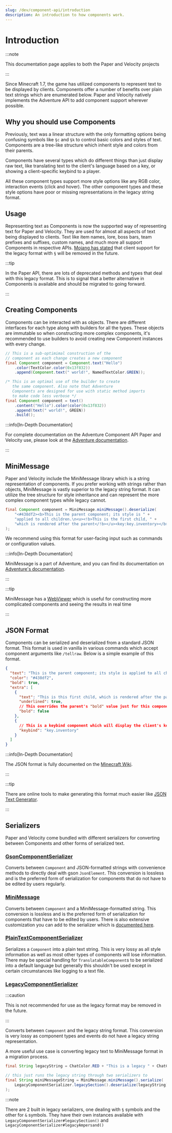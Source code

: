 ```yaml
---
slug: /dev/component-api/introduction
description: An introduction to how components work.
---
```


# Introduction

:::note

This documentation page applies to both the Paper and Velocity projects

:::

Since Minecraft 1.7, the game has utilized components to represent text to be displayed
by clients. Components offer a number of benefits over plain text strings which are enumerated below.
Paper and Velocity natively implements the Adventure API to add component support wherever possible.

## Why you should use Components

Previously, text was a linear structure with the only formatting options being
confusing symbols like `§c` and `§k` to control basic colors and styles of text.
Components are a tree-like structure which inherit style and colors from their parents.

Components have several types which do different things than just display raw text, like
translating text to the client's language based on a key, or showing a client-specific keybind
to a player.

All these component types support more style options like any RGB color, interaction events
(click and hover). The other component types and these style options have poor or missing
representations in the legacy string format.

## Usage

Representing text as Components is now the supported way of representing text for Paper and Velocity. They are used
for almost all aspects of text being displayed to clients. Text like item names, lore, boss bars, team prefixes and
suffixes, custom names, and much more all support Components in respective APIs.
[Mojang has stated](https://bugs.mojang.com/browse/MC-190605?focusedId=993040&page=com.atlassian.jira.plugin.system.issuetabpanels%3Acomment-tabpanel#comment-993040)
that client support for the legacy format with `§` will be removed in the future.


:::tip

In the Paper API, there are lots of deprecated methods and types that deal with this legacy format. This is to
signal that a better alternative in Components is available and should be migrated to going forward.

:::

## Creating Components

Components can be interacted with as objects. There are different interfaces for each type along with
builders for all the types. These objects are immutable so when constructing more complex components, it's
recommended to use builders to avoid creating new Component instances with every change.

```java
// This is a sub-optimimal construction of the
// component as each change creates a new component
final Component component = Component.text("Hello")
    .color(TextColor.color(0x13f832))
    .append(Component.text(" world!", NamedTextColor.GREEN));

/* This is an optimal use of the builder to create
   the same component. Also note that Adventure
   Components are designed for use with static method imports 
   to make code less verbose */
final Component component = text()
    .content("Hello").color(color(0x13f832))
    .append(text(" world!", GREEN))
    .build();
```

:::info[In-Depth Documentation]

For complete documentation on the Adventure Component API Paper and Velocity use, please look at the
[Adventure documentation](https://docs.advntr.dev).

:::

## MiniMessage

Paper and Velocity include the MiniMessage library which is a string representation of components. If you prefer working with
strings rather than objects, MiniMessage is vastly superior to the legacy string format. It can utilize the tree
structure for style inheritance and can represent the more complex component types while legacy cannot.

```java
final Component component = MiniMessage.miniMessage().deserialize(
    "<#438df2><b>This is the parent component; its style is " +
    "applied to all children.\n<u><!b>This is the first child, " +
    "which is rendered after the parent</!b></u><key:key.inventory></b></#438df2>"
);
```

We recommend using this format for user-facing input such as commands or configuration values.

:::info[In-Depth Documentation]

MiniMessage is a part of Adventure, and you can find its documentation on [Adventure's documentation](https://docs.advntr.dev/minimessage/index.html).

:::

:::tip

MiniMessage has a [WebViewer](https://webui.advntr.dev/) which is useful for constructing more complicated components and seeing the results in real time

:::

## JSON Format

Components can be serialized and deserialized from a standard JSON format. This format is used
in vanilla in various commands which accept component arguments like `/tellraw`. Below is a simple example
of this format.

```json
{
  "text": "This is the parent component; its style is applied to all children.\n",
  "color": "#438df2",
  "bold": true,
  "extra": [
    {
      "text": "This is this first child, which is rendered after the parent",
      "underlined": true,
      // This overrides the parent's "bold" value just for this component
      "bold": false
    },
    {
      // This is a keybind component which will display the client's keybind for that action
      "keybind": "key.inventory"
    }
  ]
}
```

:::info[In-Depth Documentation]

The JSON format is fully documented on the [Minecraft Wiki](https://minecraft.fandom.com/wiki/Raw_JSON_text_format). 

:::

:::tip

There are online tools to make generating this format much easier like [JSON Text Generator](https://minecraft.tools/en/json_text.php).

:::

## Serializers

Paper and Velocity come bundled with different serializers for converting between Components and other forms
of serialized text.

### [GsonComponentSerializer](https://jd.advntr.dev/text-serializer-gson/latest)

Converts between `Component` and JSON-formatted strings with convenience methods to directly deal with gson `JsonElement`.
This conversion is lossless and is the preferred form of serialization
for components that do not have to be edited by users regularly.

### [MiniMessage](https://jd.advntr.dev/text-minimessage/latest)

Converts between `Component` and a MiniMessage-formatted string. This conversion is lossless and is the preferred form of
serialization for components that have to be edited by users. There is also extensive customization you can add to the
serializer which is [documented here](https://docs.advntr.dev/minimessage/api.html#getting-started).

### [PlainTextComponentSerializer](https://jd.advntr.dev/text-serializer-plain/latest)

Serializes a `Component` into a plain text string. This is very lossy as all style information as well as most other
types of components will lose information. There may be special handling for `TranslatableComponent`s to be serialized
into a default language but generally this shouldn't be used except in certain circumstances like logging to a text file.


### [LegacyComponentSerializer](https://jd.advntr.dev/text-serializer-legacy/latest)

:::caution

This is not recommended for use as the legacy format may be removed in the future.

:::

Converts between `Component` and the legacy string format. This conversion is very lossy as component types and events
do not have a legacy string representation.

A more useful use case is converting legacy text to MiniMessage format in a migration process.
```java
final String legacyString = ChatColor.RED + "This is a legacy " + ChatColor.GOLD + "string";

// this just runs the legacy string through two serializers to 
final String miniMessageString = MiniMessage.miniMessage().serialize(
    LegacyComponentSerializer.legacySection().deserialize(legacyString)
);
```

:::note

There are 2 built in legacy serializers, one dealing with `§` symbols and the other for
`&` symbols. They have their own instances available with `LegacyComponentSerializer#legacySection()`
and `LegacyComponentSerializer#legacyAmpersand()`
